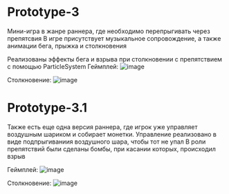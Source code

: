 # Prototype-3
 Мини-игра в жанре раннера, где необходимо перепрыгивать через препятсвия
В игре присутствует музыкальное сопровождение, а также анимации бега, прыжка и столкновения

Реализованы эффекты бега и взрыва при столкновении с препятствием с помощью ParticleSystem
Геймплей:
![image](https://github.com/HAR4A/Prototype-3/assets/150113486/85c817b5-5f51-48a3-b243-0693561531e4)

Столкновение:
![image](https://github.com/HAR4A/Prototype-3/assets/150113486/17489980-059f-43c1-a25d-2aeccca03a86)

# Prototype-3.1
Также есть еще одна версия раннера, где игрок уже управляет воздушным шариком и собирает монетки. 
Управление реализовано в виде подпрыгиваниия воздушного шара, чтобы тот не упал
В роли препятствий были сделаны бомбы, при касании которых, происходил взрыв

Геймплей:
![image](https://github.com/HAR4A/Prototype-3/assets/150113486/ad3a2710-61ed-4ad1-974f-e07447cf7293)

Столкновение:
![image](https://github.com/HAR4A/Prototype-3/assets/150113486/4226abc0-2c1c-494e-b3e7-cd0cf1930e99)

